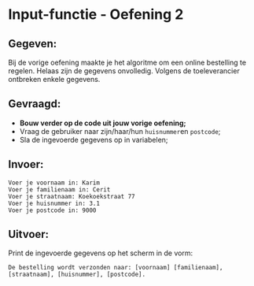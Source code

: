 # Input-functie - Oefening 2

## Gegeven:

Bij de vorige oefening maakte je het algoritme om een online bestelling te regelen. Helaas zijn de gegevens onvolledig. Volgens de toeleverancier ontbreken enkele gegevens. 

## Gevraagd:

* **Bouw verder op de code uit jouw vorige oefening;** 
* Vraag de gebruiker naar zijn/haar/hun `huisnummer`en `postcode`;  
* Sla de ingevoerde gegevens op in variabelen;


## Invoer:
```
Voer je voornaam in: Karim
Voer je familienaam in: Cerit
Voer je straatnaam: Koekoekstraat 77
Voer je huisnummer in: 3.1
Voer je postcode in: 9000
```


## Uitvoer:
Print de ingevoerde gegevens op het scherm in de vorm: 
```
De bestelling wordt verzonden naar: [voornaam] [familienaam], [straatnaam], [huisnummer], [postcode].
```

